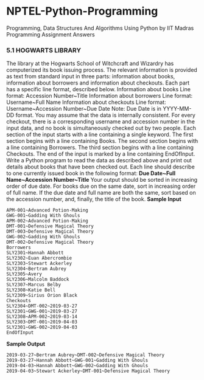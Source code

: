 # NPTEL-Python-Programming
Programming, Data Structures And Algorithms Using Python by IIT Madras Programming Assignment Answers

### 5.1 HOGWARTS LIBRARY
The library at the Hogwarts School of Witchcraft and Wizardry has computerized its book issuing process. The relevant information is provided as text from standard input in three parts: information about books, information about borrowers and information about checkouts. Each part has a specific line format, described below.
Information about books
Line format: Accession Number~Title
Information about borrowers
Line format: Username~Full Name
Information about checkouts
Line format: Username~Accession Number~Due Date
Note: Due Date is in YYYY-MM-DD format.
You may assume that the data is internally consistent. For every checkout, there is a corresponding username and accession number in the input data, and no book is simultaneously checked out by two people.
Each section of the input starts with a line containing a single keyword. The first section begins with a line containing Books. The second section begins with a line containing Borrowers. The third section begins with a line containing Checkouts. The end of the input is marked by a line containing EndOfInput.
Write a Python program to read the data as described above and print out details about books that have been checked out. Each line should describe to one currently issued book in the following format:
 **Due Date~Full Name~Accession Number~Title**
Your output should be sorted in increasing order of due date. For books due on the same date, sort in increasing order of full name. If the due date and full name are both the same, sort based on the accession number, and, finally, the title of the book.
**Sample Input**
```Books
APM-001~Advanced Potion-Making
GWG-001~Gadding With Ghouls
APM-002~Advanced Potion-Making
DMT-001~Defensive Magical Theory
DMT-003~Defensive Magical Theory
GWG-002~Gadding With Ghouls
DMT-002~Defensive Magical Theory
Borrowers
SLY2301~Hannah Abbott
SLY2302~Euan Abercrombie
SLY2303~Stewart Ackerley
SLY2304~Bertram Aubrey
SLY2305~Avery
SLY2306~Malcolm Baddock
SLY2307~Marcus Belby
SLY2308~Katie Bell
SLY2309~Sirius Orion Black
Checkouts
SLY2304~DMT-002~2019-03-27
SLY2301~GWG-001~2019-03-27
SLY2308~APM-002~2019-03-14
SLY2303~DMT-001~2019-04-03
SLY2301~GWG-002~2019-04-03
EndOfInput
```
**Sample Output**
```2019-03-14~Katie Bell~APM-002~Advanced Potion-Making
2019-03-27~Bertram Aubrey~DMT-002~Defensive Magical Theory
2019-03-27~Hannah Abbott~GWG-001~Gadding With Ghouls
2019-04-03~Hannah Abbott~GWG-002~Gadding With Ghouls
2019-04-03~Stewart Ackerley~DMT-001~Defensive Magical Theory
```
